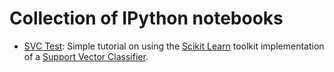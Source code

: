 # Collection of IPython notebooks

- [SVC Test](SVM%20Test.ipynb): Simple tutorial on using the [Scikit Learn](http://scikit-learn.org/) toolkit implementation of a [Support Vector Classifier](https://en.wikipedia.org/wiki/Support_vector_machine). 
